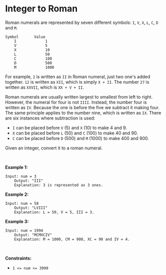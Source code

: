 # Integer to Roman


Roman numerals are represented by seven different symbols: `I`, `V`,
`X`, `L`, `C`, `D` and `M`.

    Symbol       Value
        I             1
        V             5
        X             10
        L             50
        C             100
        D             500
        M             1000

For example, `2` is written as `II` in Roman numeral, just two one's
added together. `12` is written as `XII`, which is simply `X + II`. The
number `27` is written as `XXVII`, which is `XX + V + II`.

Roman numerals are usually written largest to smallest from left to
right. However, the numeral for four is not `IIII`. Instead, the number
four is written as `IV`. Because the one is before the five we subtract
it making four. The same principle applies to the number nine, which is
written as `IX`. There are six instances where subtraction is used:

- `I` can be placed before `V` (5) and `X` (10) to make 4 and 9. 
- `X` can be placed before `L` (50) and `C` (100) to make 40 and 90. 
- `C` can be placed before `D` (500) and `M` (1000) to make 400 and 900.

Given an integer, convert it to a roman numeral.

 

**Example 1:**

    Input: num = 3
        Output: "III"
        Explanation: 3 is represented as 3 ones.
        

**Example 2:**

    Input: num = 58
        Output: "LVIII"
        Explanation: L = 50, V = 5, III = 3.
        

**Example 3:**

    Input: num = 1994
        Output: "MCMXCIV"
        Explanation: M = 1000, CM = 900, XC = 90 and IV = 4.
        

 

**Constraints:**

- `1 <= num <= 3999`
